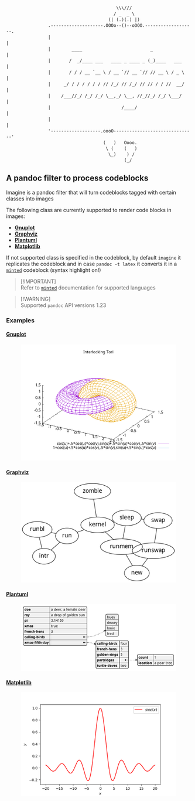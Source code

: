 ``` imagine
                                          \\\///
                                         / _  _ \
                                       (| (.)(.) |)
                .--------------------.OOOo--()--oOOO.-------------------.
                |                                                       |
                |        ____                          _                |
                |       /  _/____ ___   ____ _ ____ _ (_)____   ___     |
                |       / / / __ `__ \ / __ `// __ `// // __ \ / _ \    |
                |     _/ / / / / / / // /_/ // /_/ // // / / //  __/    |
                |    /___//_/ /_/ /_/ \__,_/ \__, //_//_/ /_/ \___/     |
                |                           /____/                      |
                |                                                       |
                '-------------------.oooO-------------------------------'
                                     (   )   Oooo.
                                      \ (    (   )
                                       \_)    ) /
                                             (_/
```

## A pandoc filter to process codeblocks

Imagine is a pandoc filter that will turn codeblocks tagged with certain
classes into images

The following class are currently supported to render code blocks in
images:

- [**Gnuplot**](#gnuplot)
- [**Graphviz**](#graphviz)
- [**Plantuml**](#plantuml)
- [**Matplotlib**](#matplotlib)

If not supported class is specified in the codeblock, by default
`imagine` it replicates the codeblock and in case `pandoc -t latex` it
converts it in a
[`minted`](https://www.overleaf.com/learn/latex/Code_Highlighting_with_minted)
codeblock (syntax highlight on!)

> [!IMPORTANT]\
> Refer to [`minted`](https://ctan.org/pkg/minted) documentation for
> supported languages

> [!WARNING]\
> Supported `pandoc` API versions 1.23

### Examples

#### [Gnuplot](http://www.gnuplot.info)

<figure>
<img src="pd-images/bbc8295fb9663119c882a7cae7358f2b1f863d61.png" />
</figure>

#### [Graphviz](https://graphviz.org/)

<figure>
<img src="pd-images/930b097432ed038af41e415da8d22b02e0e4083b.png" />
</figure>

#### [Plantuml](https://plantuml.com/)

<figure>
<img src="pd-images/efbf3d7478a6c494bedbbebe16f56f972d775373.png" />
</figure>

#### [Matplotlib](https://matplotlib.org/)

<figure>
<img src="pd-images/d3edd7513770418f05b32336802f65db82e91485.png" />
</figure>
